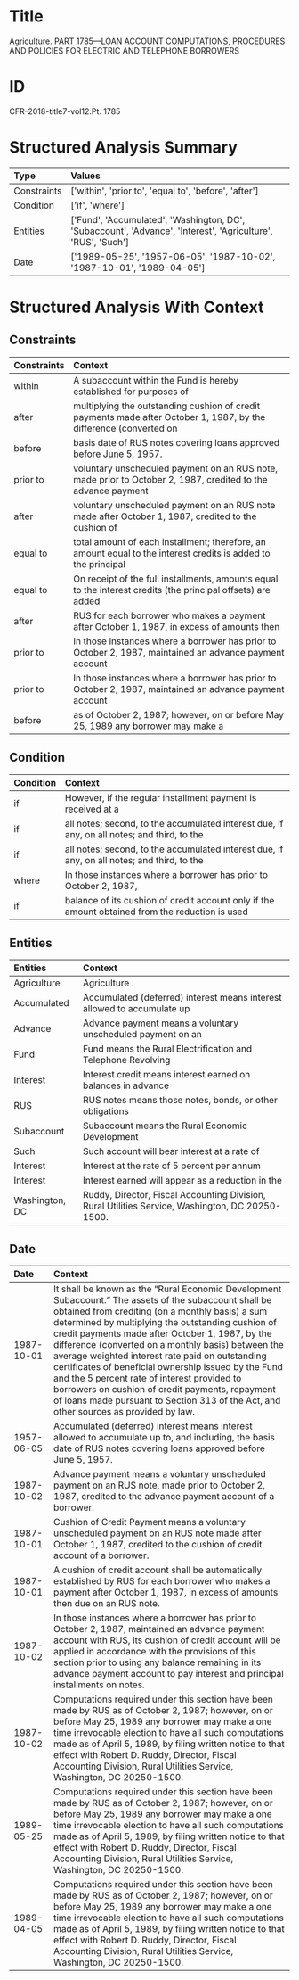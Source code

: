 # Title

 Agriculture. PART 1785—LOAN ACCOUNT COMPUTATIONS, PROCEDURES AND POLICIES FOR ELECTRIC AND TELEPHONE BORROWERS


# ID

 CFR-2018-title7-vol12.Pt. 1785


# Structured Analysis Summary

| Type        | Values                                                                                                       |
|:------------|:-------------------------------------------------------------------------------------------------------------|
| Constraints | ['within', 'prior to', 'equal to', 'before', 'after']                                                        |
| Condition   | ['if', 'where']                                                                                              |
| Entities    | ['Fund', 'Accumulated', 'Washington, DC', 'Subaccount', 'Advance', 'Interest', 'Agriculture', 'RUS', 'Such'] |
| Date        | ['1989-05-25', '1957-06-05', '1987-10-02', '1987-10-01', '1989-04-05']                                       |


# Structured Analysis With Context

 


## Constraints

| Constraints   | Context                                                                                                            |
|:--------------|:-------------------------------------------------------------------------------------------------------------------|
| within        | A subaccount  within the Fund is hereby established for purposes of                                                |
| after         | multiplying the outstanding cushion of credit payments made after October 1, 1987, by the difference (converted on |
| before        | basis date of RUS notes covering loans approved before  June 5, 1957.                                              |
| prior to      | voluntary unscheduled payment on an RUS note, made prior to October 2, 1987, credited to the advance payment       |
| after         | voluntary unscheduled payment on an RUS note made after October 1, 1987, credited to the cushion of                |
| equal to      | total amount of each installment; therefore, an amount equal to the interest credits is added to the principal     |
| equal to      | On receipt of the full installments, amounts  equal to the interest credits (the principal offsets) are added      |
| after         | RUS for each borrower who makes a payment after October 1, 1987, in excess of amounts then                         |
| prior to      | In those instances where a borrower has  prior to October 2, 1987, maintained an advance payment account           |
| prior to      | In those instances where a borrower has  prior to October 2, 1987, maintained an advance payment account           |
| before        | as of October 2, 1987; however, on or before May 25, 1989 any borrower may make a                                  |


## Condition

| Condition   | Context                                                                                         |
|:------------|:------------------------------------------------------------------------------------------------|
| if          | However,  if the regular installment payment is received at a                                   |
| if          | all notes; second, to the accumulated interest due, if any, on all notes; and third, to the     |
| if          | all notes; second, to the accumulated interest due, if any, on all notes; and third, to the     |
| where       | In those instances  where a borrower has prior to October 2, 1987,                              |
| if          | balance of its cushion of credit account only if the amount obtained from the reduction is used |


## Entities

| Entities       | Context                                                                                           |
|:---------------|:--------------------------------------------------------------------------------------------------|
| Agriculture    | Agriculture .                                                                                     |
| Accumulated    | Accumulated (deferred) interest means interest allowed to accumulate up                           |
| Advance        | Advance payment means a voluntary unscheduled payment on an                                       |
| Fund           | Fund  means the Rural Electrification and Telephone Revolving                                     |
| Interest       | Interest credit means interest earned on balances in advance                                      |
| RUS            | RUS notes means those notes, bonds, or other obligations                                          |
| Subaccount     | Subaccount  means the Rural Economic Development                                                  |
| Such           | Such account will bear interest at a rate of                                                      |
| Interest       | Interest at the rate of 5 percent per annum                                                       |
| Interest       | Interest earned will appear as a reduction in the                                                 |
| Washington, DC | Ruddy, Director, Fiscal Accounting Division, Rural Utilities Service, Washington, DC  20250-1500. |


## Date

| Date       | Context                                                                                                                                                                                                                                                                                                                                                                                                                                                                                                                                                                                                                                   |
|:-----------|:------------------------------------------------------------------------------------------------------------------------------------------------------------------------------------------------------------------------------------------------------------------------------------------------------------------------------------------------------------------------------------------------------------------------------------------------------------------------------------------------------------------------------------------------------------------------------------------------------------------------------------------|
| 1987-10-01 | It shall be known as the &#8220;Rural Economic Development Subaccount.&#8221; The assets of the subaccount shall be obtained from crediting (on a monthly basis) a sum determined by multiplying the outstanding cushion of credit payments made after October 1, 1987, by the difference (converted on a monthly basis) between the average weighted interest rate paid on outstanding certificates of beneficial ownership issued by the Fund and the 5 percent rate of interest provided to borrowers on cushion of credit payments, repayment of loans made pursuant to Section 313 of the Act, and other sources as provided by law. |
| 1957-06-05 | Accumulated (deferred) interest means interest allowed to accumulate up to, and including, the basis date of RUS notes covering loans approved before June 5, 1957.                                                                                                                                                                                                                                                                                                                                                                                                                                                                       |
| 1987-10-02 | Advance payment means a voluntary unscheduled payment on an RUS note, made prior to October 2, 1987, credited to the advance payment account of a borrower.                                                                                                                                                                                                                                                                                                                                                                                                                                                                               |
| 1987-10-01 | Cushion of Credit Payment means a voluntary unscheduled payment on an RUS note made after October 1, 1987, credited to the cushion of credit account of a borrower.                                                                                                                                                                                                                                                                                                                                                                                                                                                                       |
| 1987-10-01 | A cushion of credit account shall be automatically established by RUS for each borrower who makes a payment after October 1, 1987, in excess of amounts then due on an RUS note.                                                                                                                                                                                                                                                                                                                                                                                                                                                          |
| 1987-10-02 | In those instances where a borrower has prior to October 2, 1987, maintained an advance payment account with RUS, its cushion of credit account will be applied in accordance with the provisions of this section prior to using any balance remaining in its advance payment account to pay interest and principal installments on notes.                                                                                                                                                                                                                                                                                                |
| 1987-10-02 | Computations required under this section have been made by RUS as of October 2, 1987; however, on or before May 25, 1989 any borrower may make a one time irrevocable election to have all such computations made as of April 5, 1989, by filing written notice to that effect with Robert D. Ruddy, Director, Fiscal Accounting Division, Rural Utilities Service, Washington, DC 20250-1500.                                                                                                                                                                                                                                            |
| 1989-05-25 | Computations required under this section have been made by RUS as of October 2, 1987; however, on or before May 25, 1989 any borrower may make a one time irrevocable election to have all such computations made as of April 5, 1989, by filing written notice to that effect with Robert D. Ruddy, Director, Fiscal Accounting Division, Rural Utilities Service, Washington, DC 20250-1500.                                                                                                                                                                                                                                            |
| 1989-04-05 | Computations required under this section have been made by RUS as of October 2, 1987; however, on or before May 25, 1989 any borrower may make a one time irrevocable election to have all such computations made as of April 5, 1989, by filing written notice to that effect with Robert D. Ruddy, Director, Fiscal Accounting Division, Rural Utilities Service, Washington, DC 20250-1500.                                                                                                                                                                                                                                            |


